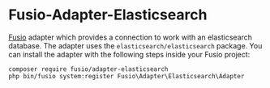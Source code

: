 Fusio-Adapter-Elasticsearch
=====

[Fusio] adapter which provides a connection to work with an elasticsearch 
database. The adapter uses the `elasticsearch/elasticsearch` package. You can 
install the adapter with the following steps inside your Fusio project:

    composer require fusio/adapter-elasticsearch
    php bin/fusio system:register Fusio\Adapter\Elasticsearch\Adapter

[Fusio]: http://fusio-project.org/
